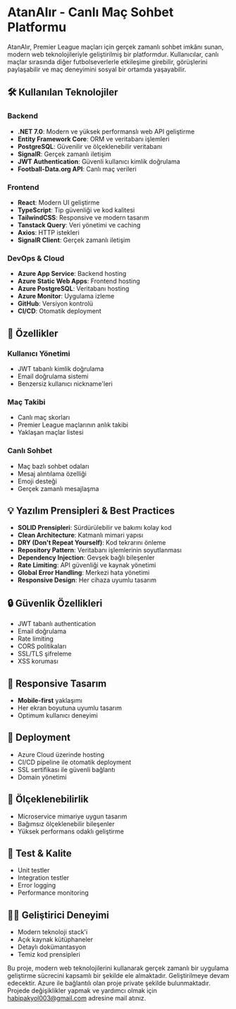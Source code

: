 # AtanAlır - Canlı Maç Sohbet Platformu

AtanAlır, Premier League maçları için gerçek zamanlı sohbet imkânı sunan, modern web teknolojileriyle geliştirilmiş bir platformdur. Kullanıcılar, canlı maçlar sırasında diğer futbolseverlerle etkileşime girebilir, görüşlerini paylaşabilir ve maç deneyimini sosyal bir ortamda yaşayabilir.

## 🛠 Kullanılan Teknolojiler

### Backend

- **.NET 7.0**: Modern ve yüksek performanslı web API geliştirme
- **Entity Framework Core**: ORM ve veritabanı işlemleri
- **PostgreSQL**: Güvenilir ve ölçeklenebilir veritabanı
- **SignalR**: Gerçek zamanlı iletişim
- **JWT Authentication**: Güvenli kullanıcı kimlik doğrulama
- **Football-Data.org API**: Canlı maç verileri

### Frontend

- **React**: Modern UI geliştirme
- **TypeScript**: Tip güvenliği ve kod kalitesi
- **TailwindCSS**: Responsive ve modern tasarım
- **Tanstack Query**: Veri yönetimi ve caching
- **Axios**: HTTP istekleri
- **SignalR Client**: Gerçek zamanlı iletişim

### DevOps & Cloud

- **Azure App Service**: Backend hosting
- **Azure Static Web Apps**: Frontend hosting
- **Azure PostgreSQL**: Veritabanı hosting
- **Azure Monitor**: Uygulama izleme
- **GitHub**: Versiyon kontrolü
- **CI/CD**: Otomatik deployment

## 🎯 Özellikler

### Kullanıcı Yönetimi

- JWT tabanlı kimlik doğrulama
- Email doğrulama sistemi
- Benzersiz kullanıcı nickname'leri

### Maç Takibi

- Canlı maç skorları
- Premier League maçlarının anlık takibi
- Yaklaşan maçlar listesi

### Canlı Sohbet

- Maç bazlı sohbet odaları
- Mesaj alıntılama özelliği
- Emoji desteği
- Gerçek zamanlı mesajlaşma

## 💡 Yazılım Prensipleri & Best Practices

- **SOLID Prensipleri**: Sürdürülebilir ve bakımı kolay kod
- **Clean Architecture**: Katmanlı mimari yapısı
- **DRY (Don't Repeat Yourself)**: Kod tekrarını önleme
- **Repository Pattern**: Veritabanı işlemlerinin soyutlanması
- **Dependency Injection**: Gevşek bağlı bileşenler
- **Rate Limiting**: API güvenliği ve kaynak yönetimi
- **Global Error Handling**: Merkezi hata yönetimi
- **Responsive Design**: Her cihaza uyumlu tasarım

## 🔒 Güvenlik Özellikleri

- JWT tabanlı authentication
- Email doğrulama
- Rate limiting
- CORS politikaları
- SSL/TLS şifreleme
- XSS koruması

## 📱 Responsive Tasarım

- **Mobile-first** yaklaşımı
- Her ekran boyutuna uyumlu tasarım
- Optimum kullanıcı deneyimi

## 🚀 Deployment

- Azure Cloud üzerinde hosting
- CI/CD pipeline ile otomatik deployment
- SSL sertifikası ile güvenli bağlantı
- Domain yönetimi

## 🔄 Ölçeklenebilirlik

- Microservice mimariye uygun tasarım
- Bağımsız ölçeklenebilir bileşenler
- Yüksek performans odaklı geliştirme

## 🦯 Test & Kalite

- Unit testler
- Integration testler
- Error logging
- Performance monitoring

## 👨‍💻 Geliştirici Deneyimi

- Modern teknoloji stack'i
- Açık kaynak kütüphaneler
- Detaylı dokümantasyon
- Temiz kod prensipleri

Bu proje, modern web teknolojilerini kullanarak gerçek zamanlı bir uygulama geliştirme sücrecini kapsamlı bir şekilde ele almaktadır. Geliştirilmeye devam edecektir. Azure ile bağlantılı olan proje private şekilde bulunmaktadır. Projede değişiklikler yapmak ve yardımcı olmak için habipakyol003@gmail.com adresine mail atınız.
